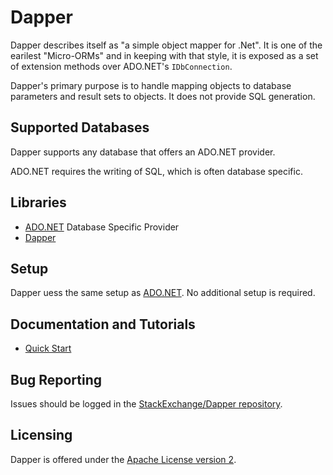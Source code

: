﻿# Dapper

Dapper describes itself as "a simple object mapper for .Net". It is one of the earilest "Micro-ORMs" and in keeping with that style, it is exposed as a set of extension methods over ADO.NET's `IDbConnection`.

Dapper's primary purpose is to handle mapping objects to database parameters and result sets to objects. It does not provide SQL generation.

## Supported Databases

Dapper supports any database that offers an ADO.NET provider.

ADO.NET requires the writing of SQL, which is often database specific.

## Libraries

* [ADO.NET](ADO.htm#libraries) Database Specific Provider 
* [Dapper](https://www.nuget.org/packages/Dapper)

## Setup

Dapper uess the same setup as [ADO.NET](ADO.htm#setup). No additional setup is required.

## Documentation and Tutorials 

* [Quick Start](https://github.com/StackExchange/Dapper)

## Bug Reporting

Issues should be logged in the [StackExchange/Dapper repository](https://github.com/StackExchange/Dapper/issues).

## Licensing

Dapper is offered under the [Apache License version 2](http://www.apache.org/licenses/LICENSE-2.0).
